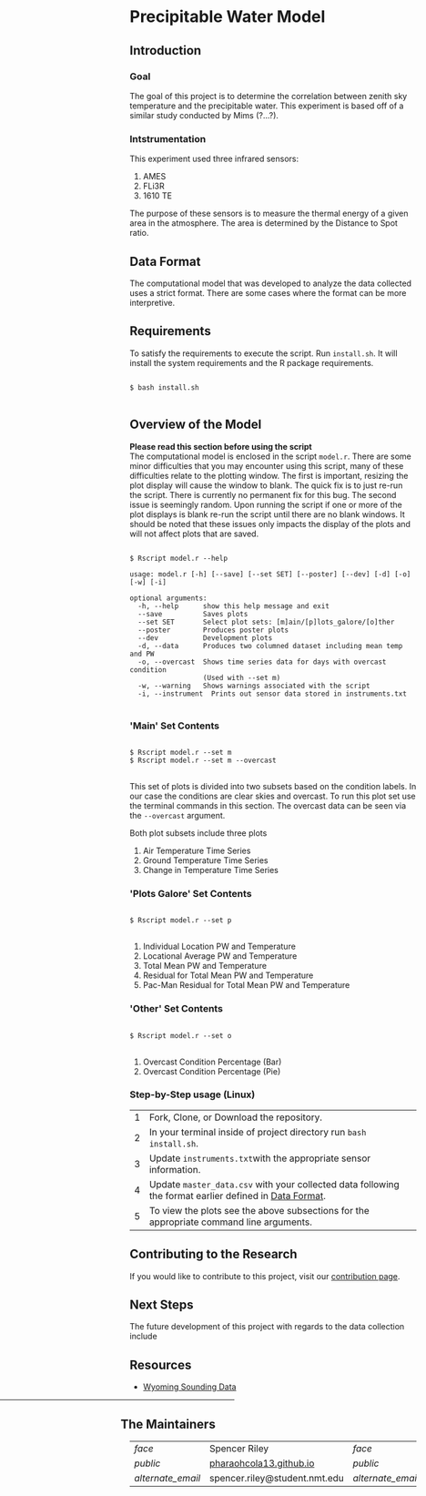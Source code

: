 <a id="top"></a>
<h1>Precipitable Water Model</h1>

[comment]: # (Precipitable-Water-Model)
[comment]: # (|)
[comment]: # (|--- data/)
[comment]: # (|   |--- instruments.txt)
[comment]: # (|   |--- master_data.csv)
[comment]: # (|   `--- ml_data.csv)
[comment]: # (|)
[comment]: # (|--- install.sh)
[comment]: # (|)
[comment]: # (|--- README.md)
[comment]: # (|)
[comment]: # (`--- src/)
[comment]: # (	|--- archive/)
[comment]: # (	|   |--- main.py)
[comment]: # (	|   |--- mrop.py)
[comment]: # (	|   `--- plots_galore.py)
[comment]: # (	`--- model.r)

<div id="data">
<div class="collapsible">
<div class="collapsible-header">
		<h2>Introduction</h2>
</div>
<div class="panel">
	<h3>Goal</h3>
	The goal of this project is to determine the correlation between
	zenith sky temperature and the precipitable water. This experiment
	is based off of a similar study conducted by Mims (?...?).
	<h3>Intstrumentation</h3>
	This experiment used three infrared sensors:
	<ol>
		<li>AMES</li>
		<li>FLi3R</li>
		<li>1610 TE</li>
	</ol>
	The purpose of these sensors is to measure the thermal energy of a
	given area in the atmosphere. The area is determined by the Distance to
	Spot ratio.
</div></div>

<div id="data">
<div class="collapsible">
<div class="collapsible-header">
	<h2>Data Format</h2>
</div>
<div class="panel">
<div class="data-format">
The computational model that was developed to analyze the data collected uses a strict format. There are some cases
where the format can be more interpretive.

</div></div></div></div>

<div id="require">
<div class="collapsible">
<div class="collapsible-header">
	<h2>Requirements</h2>
</div>
<div class="panel">
To satisfy the requirements to execute the script. Run <code>install.sh</code>. 
It will install the system requirements and the R package 
requirements.

<pre lang="bash">
<code>
<inp>$</inp> bash install.sh
</code>
</pre>
</div></div></div>

<div id="overview">
<div class="collapsible">
<div class="collapsible-header">
	<h2>Overview of the Model</h2>
</div>
<div class="panel">
<b>Please read this section before using the script</b>
<br />
The computational model is enclosed in the script <code>model.r</code>. 
There are some minor difficulties that you may encounter using this script, 
many of these difficulties relate to the plotting window. 
The first is important, resizing the plot display will cause the window to blank.
The quick fix is to just re-run the script. There is currently no permanent fix for this bug.
The second issue is seemingly random. Upon running the script if one or more of the plot displays is blank 
re-run the script until there are no blank windows. 
It should be noted that these issues only impacts the display of the plots and will not affect plots that are saved.

<pre lang="bash">
<code>
<inp>$</inp> Rscript model.r --help

usage: model.r [-h] [--save] [--set SET] [--poster] [--dev] [-d] [-o] [-w] [-i]

optional arguments:
  -h, --help      show this help message and exit
  --save          Saves plots
  --set SET       Select plot sets: [m]ain/[p]lots_galore/[o]ther
  --poster        Produces poster plots
  --dev           Development plots
  -d, --data      Produces two columned dataset including mean temp and PW
  -o, --overcast  Shows time series data for days with overcast condition
				  (Used with --set m)
  -w, --warning	  Shows warnings associated with the script
  -i, --instrument	Prints out sensor data stored in instruments.txt
</code>
</pre>

<div class="collapsible">
<div class="panel">
<h3> 'Main' Set Contents </h3>
<pre lang="bash">
<code>
<inp>$</inp> Rscript model.r --set m
<inp>$</inp> Rscript model.r --set m --overcast
</code>
</pre>

This set of plots is divided into two subsets based on the condition labels.
In our case the conditions are clear skies and overcast.
To run this plot set use the terminal commands in this section. 
The overcast data can be seen via the
<code>--overcast</code> argument.

Both plot subsets include three plots 

<ol>
	<li> Air Temperature Time Series </li>
	<li> Ground Temperature Time Series </li>
	<li> Change in Temperature Time Series </li>
</ol>
</div></div>

<div class="collapsible">
<div class="panel">
<h3> 'Plots Galore' Set Contents </h3>
<pre lang="bash">
<code>
<inp>$</inp> Rscript model.r --set p
</code>
</pre>

<ol>
	<li> Individual Location PW and Temperature </li>
	<li> Locational Average PW and Temperature </li>
	<li> Total Mean PW and Temperature </li>
	<li> Residual for Total Mean PW and Temperature</li>
	<li> Pac-Man Residual for Total Mean PW and Temperature </li>
</ol>
</div></div>

<div class="collapsible">
<div class="panel">
<h3> 'Other' Set Contents </h3>

<pre lang="bash">
<code>
<inp>$</inp> Rscript model.r --set o
</code>
</pre>

<ol>
	<li> Overcast Condition Percentage (Bar) </li>
	<li> Overcast Condition Percentage (Pie) </li>
</ol>
</div></div>

<div id="step">
<div class="collapsible">
<div class="panel">
<h3> Step-by-Step usage (Linux)</h3>
<table class="usage">
<tbody>
<tr style="border: 0px;">
	<td>
		<span class="numbered">1</span>
	</td>
	<td>
		Fork, Clone, or Download the repository. 
	</td>
</tr>
<tr>
	<td>
		<span class="numbered">2</span>
	</td>
	<td>
		In your terminal inside of project directory run
		<code>bash install.sh</code>.
	</td>
</tr>
<tr>
	<td>
		<span class="numbered">3</span>
	</td>
	<td>
		Update <code>instruments.txt</code>with the appropriate
		sensor information. 
	</td>
</tr>
<tr>
	<td>
		<span class="numbered">4</span>
	</td>
	<td>
		Update <code>master_data.csv</code> with your collected
		data following the format earlier defined in 
		<a href="#data">Data Format</a>. </li>
	</td>
</tr>
<tr style="border: 0px;">
	<td>
		<span class="numbered">5</span>
	</td>
	<td>
		To view the plots see the above subsections for 
		the appropriate command line arguments. </li>
	</td>
</tr>
</tbody>
</table>
</div></div></div></div></div></div>



<div id="contrib">
<div class="collapsible">
<div class="collapsible-header">
<h2>Contributing to the Research</h2>
</div>
<div class="panel">
If you would like to contribute to this project, visit our <a href="./contrib.html">contribution page</a>.
</div></div></div>

<div id="next">
<div class="collapsible">
<div class="collapsible-header">
<h2>Next Steps</h2>
</div>
<div class="panel">
The future development of this project with regards to the data collection include 
</div></div></div>

<div id="resource">
<div class="collapsible">
<div class="collapsible-header">
    <h2>Resources</h2>
</div>
<div class="panel">
    <ul>
        <li><a href="" target="_blank">Wyoming Sounding Data</a></li>
    </ul>
</div></div></div>

<div id="footer">
	<hr style="border-color: rgba(46,156,202,0.96); width: 100%; margin-left: -20rem;">
	<div style="margin-left: -1rem; width: 100%; margin-right: -20rem;">
		<h2>The Maintainers</h2>
	</div>
	<table class="maintain">
		<tbody>
			<tr style="border: 0px;">
				<td>
					<i class="material-icons">face</i> 
				</td>
				<td>
					Spencer Riley
				</td>
				<td>
					<i class="material-icons">face</i>
				</td>
				<td>
					Vicki Kelsey
				</td>
			</tr>
			<tr>
				<td>
					<i class="material-icons">public</i>
				</td>
				<td>
					<a target="_blank" href="http://pharaohcola13.github.io">pharaohcola13.github.io</a>
				</td>
				<td>
					<i class="material-icons">public</i>
				</td>
				<td>
					<a target="_blank" href="http://physicsgoddess1972.github.io">physicsgoddess1972.github.io</a>
				</td>
			</tr>
			<tr>
				<td>
					<i class="material-icons">alternate_email</i>
				</td>
				<td>
					spencer.riley@student.nmt.edu
				</td>
				<td>
					<i class="material-icons">alternate_email</i>
				</td>
				<td>
					vicki.kelsey@student.nmt.edu
				</td>
			</tr>
		</tbody>
	</table>
</div>

